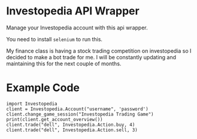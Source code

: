 # Investopedia API Wrapper
 Manage your Investopedia account with this api wrapper.

You need to install ```selenium``` to run this.

My finance class is having a stock trading competition on investopedia so I decided to make a bot trade for me.
I will be constantly updating and maintaining this for the next couple of months.

# Example Code
```
import Investopedia
client = Investopedia.Account("username", 'password')
client.change_game_session("Investopedia Trading Game")
print(client.get_account_overview())
client.trade("dell", Investopedia.Action.buy, 4)
client.trade("dell", Investopedia.Action.sell, 3)
```